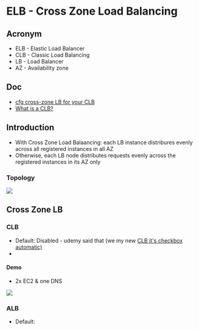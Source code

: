 # ELB - Cross Zone Load Balancing

## Acronym
* ELB - Elastic Load Balancer
* CLB - Classic Load Balancing
* LB - Load Balancer
* AZ - Availability zone

## Doc
* [cfg cross-zone LB for your CLB](https://docs.aws.amazon.com/elasticloadbalancing/latest/classic/enable-disable-crosszone-lb.html?icmpid=docs_elb_console)
* [What is a CLB?](https://docs.aws.amazon.com/elasticloadbalancing/latest/classic/enable-disable-crosszone-lb.html?icmpid=docs_elb_console)

## Introduction
* With Cross Zone Load Balaancing: each LB instance distribures evenly across all registered instances in all AZ
* Otherwise, each LB node distributes requests evenly across the registered instances in its AZ only


### Topology
[<img src="https://i.imgur.com/Vh66Qn9.png">](https://i.imgur.com/Vh66Qn9.png)

## Cross Zone LB
### CLB
* Default: Disabled - udemy said that (we my new [CLB it's checkbox automatic)](https://i.imgur.com/mYDrn8F.png)
* 

#### Demo
* 2x EC2 & one DNS

[<img src="https://i.imgur.com/HZOEJ7E.png">](https://i.imgur.com/HZOEJ7E.png)

### ALB
* Default: 

